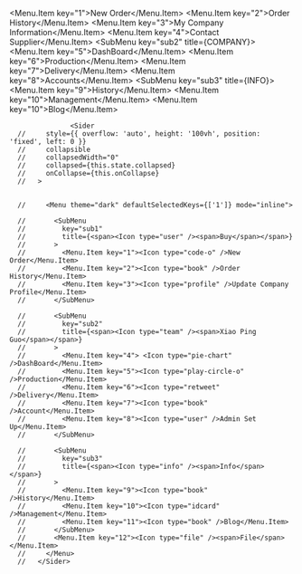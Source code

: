 <Menu.Item key="1">New Order</Menu.Item>
                  <Menu.Item key="2">Order History</Menu.Item>
                  <Menu.Item key="3">My Company Information</Menu.Item>
                  <Menu.Item key="4">Contact Supplier</Menu.Item>
                </SubMenu>
                <SubMenu key="sub2" title={<span><Icon type="laptop" />COMPANY</span>}>
                  <Menu.Item key="5">DashBoard</Menu.Item>
                  <Menu.Item key="6">Production</Menu.Item>
                  <Menu.Item key="7">Delivery</Menu.Item>
                  <Menu.Item key="8">Accounts</Menu.Item>
                </SubMenu>
                <SubMenu key="sub3" title={<span><Icon type="notification" />INFO</span>}>
                  <Menu.Item key="9">History</Menu.Item>
                  <Menu.Item key="10">Management</Menu.Item>
                  <Menu.Item key="10">Blog</Menu.Item>

                   <Sider 
      //     style={{ overflow: 'auto', height: '100vh', position: 'fixed', left: 0 }}
      //     collapsible
      //     collapsedWidth="0"
      //     collapsed={this.state.collapsed}
      //     onCollapse={this.onCollapse}
      //   >


      //     <Menu theme="dark" defaultSelectedKeys={['1']} mode="inline">

      //       <SubMenu
      //         key="sub1"
      //         title={<span><Icon type="user" /><span>Buy</span></span>}
      //       >
      //         <Menu.Item key="1"><Icon type="code-o" />New Order</Menu.Item>
      //         <Menu.Item key="2"><Icon type="book" />Order History</Menu.Item>
      //         <Menu.Item key="3"><Icon type="profile" />Update Company Profile</Menu.Item>
      //       </SubMenu>

      //       <SubMenu
      //         key="sub2"
      //         title={<span><Icon type="team" /><span>Xiao Ping Guo</span></span>}
      //       >
      //         <Menu.Item key="4"> <Icon type="pie-chart" />DashBoard</Menu.Item>
      //         <Menu.Item key="5"><Icon type="play-circle-o" />Production</Menu.Item>
      //         <Menu.Item key="6"><Icon type="retweet" />Delivery</Menu.Item>
      //         <Menu.Item key="7"><Icon type="book" />Account</Menu.Item>
      //         <Menu.Item key="8"><Icon type="user" />Admin Set Up</Menu.Item>
      //       </SubMenu>

      //       <SubMenu
      //         key="sub3"
      //         title={<span><Icon type="info" /><span>Info</span></span>}
      //       >
      //         <Menu.Item key="9"><Icon type="book" />History</Menu.Item>
      //         <Menu.Item key="10"><Icon type="idcard" />Management</Menu.Item>
      //         <Menu.Item key="11"><Icon type="book" />Blog</Menu.Item>
      //       </SubMenu>
      //       <Menu.Item key="12"><Icon type="file" /><span>File</span></Menu.Item>
      //     </Menu>
      //   </Sider>